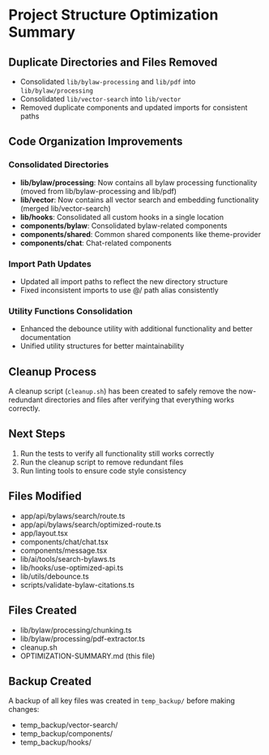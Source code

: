 # Project Structure Optimization Summary

## Duplicate Directories and Files Removed
- Consolidated `lib/bylaw-processing` and `lib/pdf` into `lib/bylaw/processing`
- Consolidated `lib/vector-search` into `lib/vector`
- Removed duplicate components and updated imports for consistent paths

## Code Organization Improvements

### Consolidated Directories
- **lib/bylaw/processing**: Now contains all bylaw processing functionality (moved from lib/bylaw-processing and lib/pdf)
- **lib/vector**: Now contains all vector search and embedding functionality (merged lib/vector-search)
- **lib/hooks**: Consolidated all custom hooks in a single location
- **components/bylaw**: Consolidated bylaw-related components
- **components/shared**: Common shared components like theme-provider
- **components/chat**: Chat-related components

### Import Path Updates
- Updated all import paths to reflect the new directory structure
- Fixed inconsistent imports to use @/ path alias consistently

### Utility Functions Consolidation
- Enhanced the debounce utility with additional functionality and better documentation
- Unified utility structures for better maintainability

## Cleanup Process
A cleanup script (`cleanup.sh`) has been created to safely remove the now-redundant directories and files after verifying that everything works correctly.

## Next Steps
1. Run the tests to verify all functionality still works correctly
2. Run the cleanup script to remove redundant files 
3. Run linting tools to ensure code style consistency

## Files Modified
- app/api/bylaws/search/route.ts
- app/api/bylaws/search/optimized-route.ts
- app/layout.tsx
- components/chat/chat.tsx
- components/message.tsx
- lib/ai/tools/search-bylaws.ts
- lib/hooks/use-optimized-api.ts
- lib/utils/debounce.ts
- scripts/validate-bylaw-citations.ts

## Files Created
- lib/bylaw/processing/chunking.ts
- lib/bylaw/processing/pdf-extractor.ts
- cleanup.sh
- OPTIMIZATION-SUMMARY.md (this file)

## Backup Created
A backup of all key files was created in `temp_backup/` before making changes:
- temp_backup/vector-search/
- temp_backup/components/
- temp_backup/hooks/